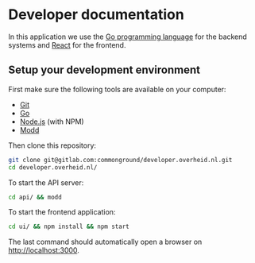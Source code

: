 # Developer documentation
In this application we use the [Go programming language](https://golang.org) for the backend systems and [React](https://reactjs.org/) for the frontend.

## Setup your development environment
First make sure the following tools are available on your computer:

* [Git](https://git-scm.com/)
* [Go](https://golang.org/doc/install)
* [Node.js](https://nodejs.org/) (with NPM)
* [Modd](https://github.com/cortesi/modd)

Then clone this repository:

```bash
git clone git@gitlab.com:commonground/developer.overheid.nl.git
cd developer.overheid.nl/
```

To start the API server:

```bash
cd api/ && modd
```

To start the frontend application:

```bash
cd ui/ && npm install && npm start
```

The last command should automatically open a browser on [http://localhost:3000](http://localhost:3000/).
